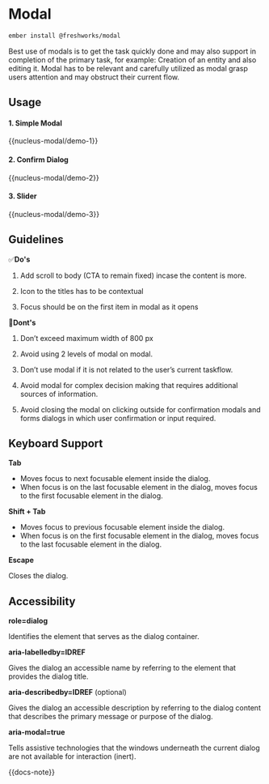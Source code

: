 # Modal

```sh
ember install @freshworks/modal
```

Best use of modals is to get the task quickly done and may also support in completion of the primary task, for example: Creation of an entity and also editing it. Modal has to be relevant and carefully utilized as modal grasp users attention and may obstruct their current flow. 

## Usage

#### 1. Simple Modal

{{nucleus-modal/demo-1}}

#### 2. Confirm Dialog

{{nucleus-modal/demo-2}}

#### 3. Slider

{{nucleus-modal/demo-3}}

## Guidelines

✅**Do's**

1. Add scroll to body (CTA to remain fixed) incase the content is more. 

2. Icon to the titles has to be contextual

3. Focus should be on the first item in modal as it opens


🚫**Dont's**

1. Don’t exceed maximum width of 800 px

2. Avoid using 2 levels of modal on modal.

3. Don’t use modal if it is not related to the user’s current taskflow.

4. Avoid modal for complex decision making that requires additional sources of information.

5. Avoid closing the modal on clicking outside for confirmation modals and forms dialogs in which user confirmation or input required.

## Keyboard Support

__Tab__

- Moves focus to next focusable element inside the dialog.
- When focus is on the last focusable element in the dialog, moves focus to the first focusable element in the dialog.

__Shift + Tab__

- Moves focus to previous focusable element inside the dialog.
- When focus is on the first focusable element in the dialog, moves focus to the last focusable element in the dialog.

__Escape__ 

Closes the dialog.


## Accessibility

__role=dialog__

Identifies the element that serves as the dialog container.

__aria-labelledby=IDREF__

Gives the dialog an accessible name by referring to the element that provides the dialog title.

__aria-describedby=IDREF__ (optional)

Gives the dialog an accessible description by referring to the dialog content that describes the primary message or purpose of the dialog.

__aria-modal=true__ 

Tells assistive technologies that the windows underneath the current dialog are not available for interaction (inert).

{{docs-note}}
